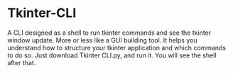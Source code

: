 # Tkinter-CLI
A CLI designed as a shell to run tkinter commands and see the tkinter window update. More or less like a GUI building tool. It helps you understand how to structure your tkinter application and which commands to do so. Just download Tkinter CLI.py, and run it. You will see the shell after that.
